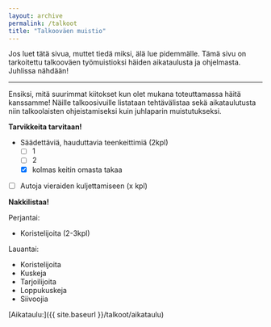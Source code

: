 ```yaml
---
layout: archive
permalink: /talkoot
title: "Talkooväen muistio"
---
```


Jos luet tätä sivua, muttet tiedä miksi, älä lue pidemmälle. Tämä sivu on tarkoitettu talkooväen työmuistioksi häiden aikataulusta ja ohjelmasta. Juhlissa nähdään!
<hr>

Ensiksi, mitä suurimmat kiitokset kun olet mukana toteuttamassa häitä kanssamme! Näille talkoosivuille listataan tehtävälistaa sekä aikataulutusta niin talkoolaisten ohjeistamiseksi kuin juhlaparin muistutukseksi.

**Tarvikkeita tarvitaan!**

* Säädettäviä, hauduttavia teenkeittimiä (2kpl)
  * [ ] 1
  * [ ] 2
  * [x] kolmas keitin omasta takaa
* [ ] Autoja vieraiden kuljettamiseen (x kpl)


**Nakkilistaa!**

Perjantai:
* Koristelijoita (2-3kpl)

Lauantai:
* Koristelijoita
* Kuskeja
* Tarjoilijoita
* Loppukuskeja
* Siivoojia


[Aikataulu:]({{ site.baseurl }}/talkoot/aikataulu)
